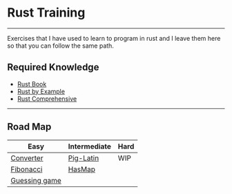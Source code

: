 
# Rust Training
---
Exercises that I have used to learn to program in rust and I leave them here so that you can follow the same path.


## Required Knowledge

 - [Rust Book](https://doc.rust-lang.org/book/title-page.html)
 - [Rust by Example](https://doc.rust-lang.org/rust-by-example/hello.html)
 - [Rust Comprehensive](https://google.github.io/comprehensive-rust/es/index.html)

---
## Road Map


| Easy              | Intermediate               | Hard  |
|-------------------|----------------------------|-------|
| [Converter](./converter/)  | [Pig-Latin](./pig-latin/)  | WIP   |
| [Fibonacci](./fibonacci/)  | [HasMap](./hasMap-train/)  |       |
| [Guessing game](./guessing_game/) |                            |       |

